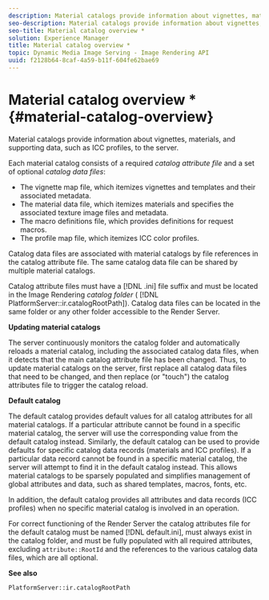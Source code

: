 ```yaml
---
description: Material catalogs provide information about vignettes, materials, and supporting data, such as ICC profiles, to the server.
seo-description: Material catalogs provide information about vignettes, materials, and supporting data, such as ICC profiles, to the server.
seo-title: Material catalog overview *
solution: Experience Manager
title: Material catalog overview *
topic: Dynamic Media Image Serving - Image Rendering API
uuid: f2128b64-8caf-4a59-b11f-604fe62bae69
---
```


# Material catalog overview *{#material-catalog-overview}

Material catalogs provide information about vignettes, materials, and supporting data, such as ICC profiles, to the server.

Each material catalog consists of a required *catalog attribute file* and a set of optional *catalog data files*:

* The vignette map file, which itemizes vignettes and templates and their associated metadata. 
* The material data file, which itemizes materials and specifies the associated texture image files and metadata. 
* The macro definitions file, which provides definitions for request macros. 
* The profile map file, which itemizes ICC color profiles.

Catalog data files are associated with material catalogs by file references in the catalog attribute file. The same catalog data file can be shared by multiple material catalogs.

Catalog attribute files must have a [!DNL .ini] file suffix and must be located in the Image Rendering *catalog folder* ( [!DNL PlatformServer::ir.catalogRootPath]). Catalog data files can be located in the same folder or any other folder accessible to the Render Server.

**Updating material catalogs**

The server continuously monitors the catalog folder and automatically reloads a material catalog, including the associated catalog data files, when it detects that the main catalog attribute file has been changed. Thus, to update material catalogs on the server, first replace all catalog data files that need to be changed, and then replace (or "touch") the catalog attributes file to trigger the catalog reload.

**Default catalog**

The default catalog provides default values for all catalog attributes for all material catalogs. If a particular attribute cannot be found in a specific material catalog, the server will use the corresponding value from the default catalog instead. Similarly, the default catalog can be used to provide defaults for specific catalog data records (materials and ICC profiles). If a particular data record cannot be found in a specific material catalog, the server will attempt to find it in the default catalog instead. This allows material catalogs to be sparsely populated and simplifies management of global attributes and data, such as shared templates, macros, fonts, etc.

In addition, the default catalog provides all attributes and data records (ICC profiles) when no specific material catalog is involved in an operation.

For correct functioning of the Render Server the catalog attributes file for the default catalog must be named [!DNL default.ini], must always exist in the catalog folder, and must be fully populated with all required attributes, excluding `attribute::RootId` and the references to the various catalog data files, which are all optional.

**See also**

`PlatformServer::ir.catalogRootPath` 
